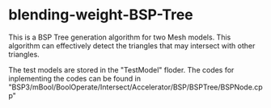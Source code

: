 # blending-weight-BSP-Tree

This is a BSP Tree generation algorithm for two Mesh models.
This algorithm can effectively detect the triangles that may intersect with other triangles.

The test models are stored in the "TestModel" floder. 
The codes for inplementing the codes can be found in "BSP3/mBool/BoolOperate/Intersect/Accelerator/BSP/BSPTree/BSPNode.cpp"
